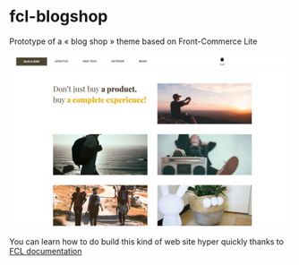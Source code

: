 # fcl-blogshop
Prototype of a « blog shop » theme based on Front-Commerce Lite


![The default Blog Shop home page](./screenshot.png)

You can learn how to do build this kind of web site hyper quickly thanks to [FCL documentation](https://developers.front-commerce.com/docs/getting-started.html "this documentation")